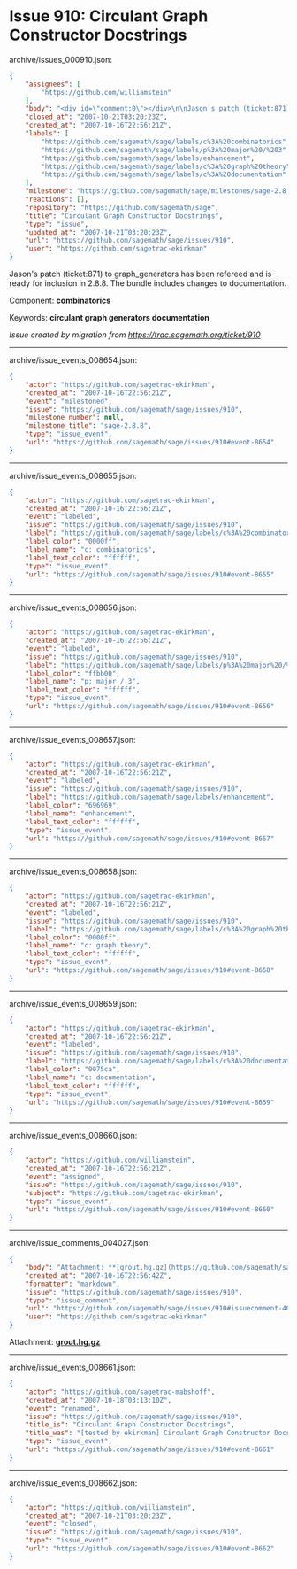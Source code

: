 # Issue 910: Circulant Graph Constructor Docstrings

archive/issues_000910.json:
```json
{
    "assignees": [
        "https://github.com/williamstein"
    ],
    "body": "<div id=\"comment:0\"></div>\n\nJason's patch (ticket:871) to graph_generators has been refereed and is ready for inclusion in 2.8.8.  The bundle includes changes to documentation.\n\nComponent: **combinatorics**\n\nKeywords: **circulant graph generators documentation**\n\n_Issue created by migration from https://trac.sagemath.org/ticket/910_\n\n",
    "closed_at": "2007-10-21T03:20:23Z",
    "created_at": "2007-10-16T22:56:21Z",
    "labels": [
        "https://github.com/sagemath/sage/labels/c%3A%20combinatorics",
        "https://github.com/sagemath/sage/labels/p%3A%20major%20/%203",
        "https://github.com/sagemath/sage/labels/enhancement",
        "https://github.com/sagemath/sage/labels/c%3A%20graph%20theory",
        "https://github.com/sagemath/sage/labels/c%3A%20documentation"
    ],
    "milestone": "https://github.com/sagemath/sage/milestones/sage-2.8.8",
    "reactions": [],
    "repository": "https://github.com/sagemath/sage",
    "title": "Circulant Graph Constructor Docstrings",
    "type": "issue",
    "updated_at": "2007-10-21T03:20:23Z",
    "url": "https://github.com/sagemath/sage/issues/910",
    "user": "https://github.com/sagetrac-ekirkman"
}
```
<div id="comment:0"></div>

Jason's patch (ticket:871) to graph_generators has been refereed and is ready for inclusion in 2.8.8.  The bundle includes changes to documentation.

Component: **combinatorics**

Keywords: **circulant graph generators documentation**

_Issue created by migration from https://trac.sagemath.org/ticket/910_





---

archive/issue_events_008654.json:
```json
{
    "actor": "https://github.com/sagetrac-ekirkman",
    "created_at": "2007-10-16T22:56:21Z",
    "event": "milestoned",
    "issue": "https://github.com/sagemath/sage/issues/910",
    "milestone_number": null,
    "milestone_title": "sage-2.8.8",
    "type": "issue_event",
    "url": "https://github.com/sagemath/sage/issues/910#event-8654"
}
```



---

archive/issue_events_008655.json:
```json
{
    "actor": "https://github.com/sagetrac-ekirkman",
    "created_at": "2007-10-16T22:56:21Z",
    "event": "labeled",
    "issue": "https://github.com/sagemath/sage/issues/910",
    "label": "https://github.com/sagemath/sage/labels/c%3A%20combinatorics",
    "label_color": "0000ff",
    "label_name": "c: combinatorics",
    "label_text_color": "ffffff",
    "type": "issue_event",
    "url": "https://github.com/sagemath/sage/issues/910#event-8655"
}
```



---

archive/issue_events_008656.json:
```json
{
    "actor": "https://github.com/sagetrac-ekirkman",
    "created_at": "2007-10-16T22:56:21Z",
    "event": "labeled",
    "issue": "https://github.com/sagemath/sage/issues/910",
    "label": "https://github.com/sagemath/sage/labels/p%3A%20major%20/%203",
    "label_color": "ffbb00",
    "label_name": "p: major / 3",
    "label_text_color": "ffffff",
    "type": "issue_event",
    "url": "https://github.com/sagemath/sage/issues/910#event-8656"
}
```



---

archive/issue_events_008657.json:
```json
{
    "actor": "https://github.com/sagetrac-ekirkman",
    "created_at": "2007-10-16T22:56:21Z",
    "event": "labeled",
    "issue": "https://github.com/sagemath/sage/issues/910",
    "label": "https://github.com/sagemath/sage/labels/enhancement",
    "label_color": "696969",
    "label_name": "enhancement",
    "label_text_color": "ffffff",
    "type": "issue_event",
    "url": "https://github.com/sagemath/sage/issues/910#event-8657"
}
```



---

archive/issue_events_008658.json:
```json
{
    "actor": "https://github.com/sagetrac-ekirkman",
    "created_at": "2007-10-16T22:56:21Z",
    "event": "labeled",
    "issue": "https://github.com/sagemath/sage/issues/910",
    "label": "https://github.com/sagemath/sage/labels/c%3A%20graph%20theory",
    "label_color": "0000ff",
    "label_name": "c: graph theory",
    "label_text_color": "ffffff",
    "type": "issue_event",
    "url": "https://github.com/sagemath/sage/issues/910#event-8658"
}
```



---

archive/issue_events_008659.json:
```json
{
    "actor": "https://github.com/sagetrac-ekirkman",
    "created_at": "2007-10-16T22:56:21Z",
    "event": "labeled",
    "issue": "https://github.com/sagemath/sage/issues/910",
    "label": "https://github.com/sagemath/sage/labels/c%3A%20documentation",
    "label_color": "0075ca",
    "label_name": "c: documentation",
    "label_text_color": "ffffff",
    "type": "issue_event",
    "url": "https://github.com/sagemath/sage/issues/910#event-8659"
}
```



---

archive/issue_events_008660.json:
```json
{
    "actor": "https://github.com/williamstein",
    "created_at": "2007-10-16T22:56:21Z",
    "event": "assigned",
    "issue": "https://github.com/sagemath/sage/issues/910",
    "subject": "https://github.com/sagetrac-ekirkman",
    "type": "issue_event",
    "url": "https://github.com/sagemath/sage/issues/910#event-8660"
}
```



---

archive/issue_comments_004027.json:
```json
{
    "body": "Attachment: **[grout.hg.gz](https://github.com/sagemath/sage/files/ticket910/grout.hg.gz)**",
    "created_at": "2007-10-16T22:56:42Z",
    "formatter": "markdown",
    "issue": "https://github.com/sagemath/sage/issues/910",
    "type": "issue_comment",
    "url": "https://github.com/sagemath/sage/issues/910#issuecomment-4027",
    "user": "https://github.com/sagetrac-ekirkman"
}
```

Attachment: **[grout.hg.gz](https://github.com/sagemath/sage/files/ticket910/grout.hg.gz)**



---

archive/issue_events_008661.json:
```json
{
    "actor": "https://github.com/sagetrac-mabshoff",
    "created_at": "2007-10-18T03:13:10Z",
    "event": "renamed",
    "issue": "https://github.com/sagemath/sage/issues/910",
    "title_is": "Circulant Graph Constructor Docstrings",
    "title_was": "[tested by ekirkman] Circulant Graph Constructor Docstrings",
    "type": "issue_event",
    "url": "https://github.com/sagemath/sage/issues/910#event-8661"
}
```



---

archive/issue_events_008662.json:
```json
{
    "actor": "https://github.com/williamstein",
    "created_at": "2007-10-21T03:20:23Z",
    "event": "closed",
    "issue": "https://github.com/sagemath/sage/issues/910",
    "type": "issue_event",
    "url": "https://github.com/sagemath/sage/issues/910#event-8662"
}
```
